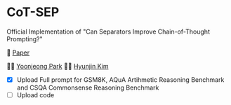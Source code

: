 # CoT-SEP

Official Implementation of "Can Separators Improve Chain-of-Thought Prompting?"

📎 [Paper](https://arxiv.org/pdf/2402.10645)

✍🏻 [Yoonjeong Park](https://scholar.google.com/citations?user=zdOzNJMAAAAJ&hl=en) ✍🏻 [Hyunjin Kim](https://scholar.google.com/citations?user=dR9ka00AAAAJ&hl=en)

* [x] Upload Full prompt for GSM8K, AQuA Artihmetic Reasoning Benchmark and CSQA Commonsense Reasoning Benchmark
* [ ] Upload code 
